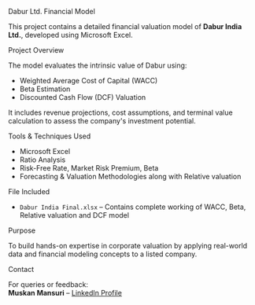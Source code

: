 Dabur Ltd. Financial Model

This project contains a detailed financial valuation model of **Dabur India Ltd.**, developed using Microsoft Excel.

Project Overview

The model evaluates the intrinsic value of Dabur using:

- Weighted Average Cost of Capital (WACC)
- Beta Estimation
- Discounted Cash Flow (DCF) Valuation

It includes revenue projections, cost assumptions, and terminal value calculation to assess the company's investment potential.

Tools & Techniques Used

- Microsoft Excel  
- Ratio Analysis  
- Risk-Free Rate, Market Risk Premium, Beta  
- Forecasting & Valuation Methodologies along with Relative valuation

File Included

- `Dabur India Final.xlsx` – Contains complete working of WACC, Beta, Relative valuation and DCF model
  
Purpose

To build hands-on expertise in corporate valuation by applying real-world data and financial modeling concepts to a listed company.

Contact

For queries or feedback:  
**Muskan Mansuri** – [LinkedIn Profile](www.linkedin.com/in/muskan-mansuri-44898024b)

